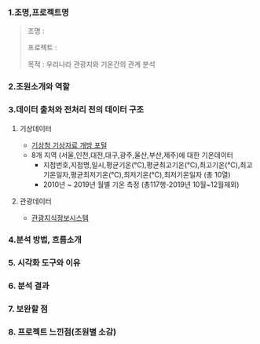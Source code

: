 ### 1.조명,프로젝트명

> 조명 : 
>
> 프로젝트 :
>
> 목적 : 우리나라 관광지와 기온간의 관계 분석

###  2.조원소개와 역할

### 3.데이터 출처와 전처리 전의 데이터 구조

1. 기상데이터

   * [기상청 기상자료 개방 포털](https://data.kma.go.kr/cmmn/main.do)
   * 8개 지역 (서울,인천,대전,대구,광주,울산,부산,제주)에 대한 기온데이터
     * 지점번호,지점명,일시,평균기온(℃),평균최고기온(℃),최고기온(℃),최고기온일자,평균최저기온(℃),최저기온(℃),최저기온일자 (총 10열)
     * 2010년 ~ 2019년 월별 기온 측정 (총117행-2019년 10월~12월제외)

2. 관광데이터

   * [관광지식정보시스템](tour.go.kr)

    

### 4.분석 방법, 흐름소개

### 5. 시각화 도구와 이유

### 6. 분석 결과

### 7. 보완할 점

### 8. 프로젝트 느낀점(조원별 소감)

